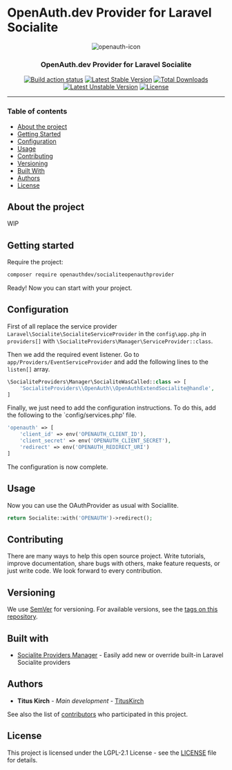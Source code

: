 # OpenAuth.dev Provider for Laravel Socialite

<div align=center>

![openauth-icon](https://user-images.githubusercontent.com/81188/87192541-f9fbe600-c2f6-11ea-9c8c-aebe7813d154.png)


### OpenAuth.dev Provider for Laravel Socialite


[![Build action status](https://github.com/openauth-dev/SocialiteOpenAuthProvider/workflows/Build/badge.svg)](https://github.com/openauth-dev/SocialiteOpenAuthProvider/actions) [![Latest Stable Version](https://poser.pugx.org/openauthdev/socialiteopenauthprovider/v)](//packagist.org/packages/openauthdev/socialiteopenauthprovider) [![Total Downloads](https://poser.pugx.org/openauthdev/socialiteopenauthprovider/downloads)](//packagist.org/packages/openauthdev/socialiteopenauthprovider) [![Latest Unstable Version](https://poser.pugx.org/openauthdev/socialiteopenauthprovider/v/unstable)](//packagist.org/packages/openauthdev/socialiteopenauthprovider) [![License](https://poser.pugx.org/openauthdev/socialiteopenauthprovider/license)](//packagist.org/packages/openauthdev/socialiteopenauthprovider)

</div>

---

###   Table of contents

* [About the project](#about-the-project)
* [Getting Started](#getting-started)
* [Configuration](#configuration)
* [Usage](#usage)
* [Contributing](#contributing)
* [Versioning](#versioning)
* [Built With](#built-with)
* [Authors](#authors)
* [License](#license)

## About the project

WIP

## Getting started

Require the project:
```BASH
composer require openauthdev/socialiteopenauthprovider
```

Ready! Now you can start with your project.

## Configuration

First of all replace the service provider `Laravel\Socialite\SocialiteServiceProvider` in the `config\app.php` in `providers[]` with `\SocialiteProviders\Manager\ServiceProvider::class`.

Then we add the required event listener. Go to `app/Providers/EventServiceProvider` and add the following lines to the `listen[]` array.
```PHP
\SocialiteProviders\Manager\SocialiteWasCalled::class => [
    'SocialiteProviders\\OpenAuth\\OpenAuthExtendSocialite@handle',
]
```

Finally, we just need to add the configuration instructions. To do this, add the following to the `config/services.php' file.
```PHP
'openauth' => [
    'client_id' => env('OPENAUTH_CLIENT_ID'),
    'client_secret' => env('OPENAUTH_CLIENT_SECRET'),
    'redirect' => env('OPENAUTH_REDIRECT_URI')
]
```

The configuration is now complete.

## Usage

Now you can use the OAuthProvider as usual with Sociallite.
```PHP
return Socialite::with('OPENAUTH')->redirect();
```

## Contributing
There are many ways to help this open source project. Write tutorials, improve documentation, share bugs with others, make feature requests, or just write code. We look forward to every contribution.

## Versioning

We use [SemVer](http://semver.org/) for versioning. For available versions, see the [tags on this repository](https://github.com/openauth-dev/SocialiteOpenAuthProvider/tags).

## Built with

* [Socialite Providers Manager](https://github.com/SocialiteProviders/Manager) - Easily add new or override built-in Laravel Socialite providers

## Authors

* **Titus Kirch** - *Main development* - [TitusKirch](https://github.com/TitusKirch)

See also the list of [contributors](https://github.com/openauth-dev/SocialiteOpenAuthProvider/graphs/contributors) who participated in this project.

## License

This project is licensed under the LGPL-2.1 License - see the [LICENSE](LICENSE) file for details.
